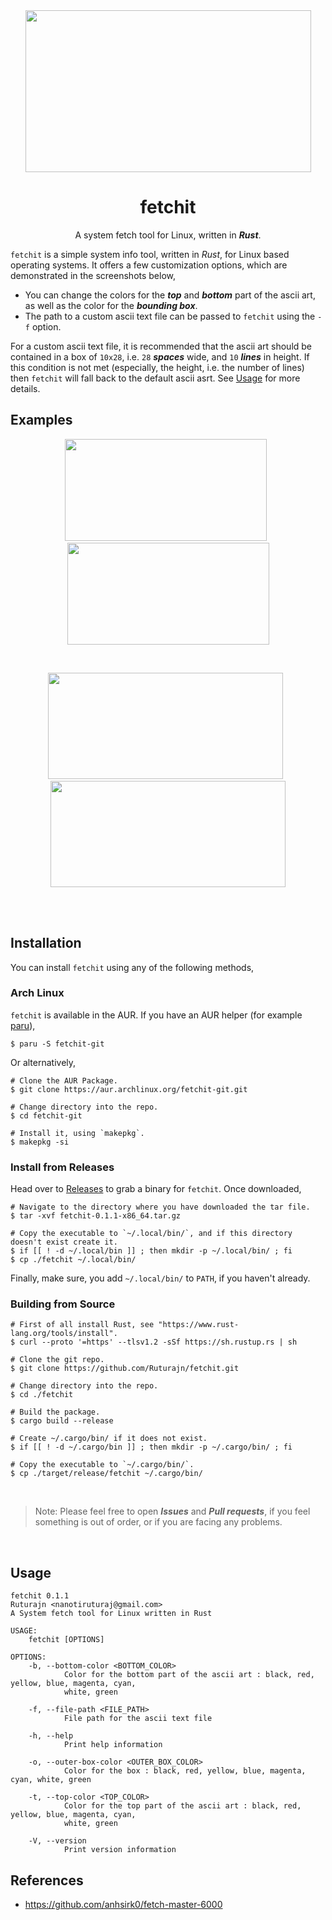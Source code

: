 <div align="center">

<img src="https://user-images.githubusercontent.com/56625259/186507604-2d4a4fd9-6471-4469-a3f4-ce4bf5aebc4a.png" width="457" height="259">

# fetchit

A system fetch tool for Linux, written in ***Rust***.

</div>

`fetchit` is a simple system info tool, written in *Rust*, for Linux based operating systems. It offers a few customization options, which are demonstrated in the
screenshots below,
- You can change the colors for the ***top*** and ***bottom*** part of the ascii art, as well as the color for the ***bounding box***.
- The path to a custom ascii text file can be passed to `fetchit` using the `-f` option.

For a custom ascii text file, it is recommended that the ascii art should be contained in a box of `10x28`, i.e. `28` ***spaces*** wide, and `10` ***lines***
in height. If this condition is not met (especially, the height, i.e. the number of lines) then `fetchit` will fall back to the default ascii asrt. See [Usage](https://github.com/Ruturajn/fetchit#usage) for more details.

## Examples

<div align="center">

<img src="https://user-images.githubusercontent.com/56625259/186508160-746a2cc7-af3f-4d91-84d3-de3262480198.png" width="323" height="163"> &nbsp; <img src="https://user-images.githubusercontent.com/56625259/186508179-18fb1940-27ad-42d2-9d4c-0a72d887f2ef.png" width="323" height="163">

<br>

<img src="https://user-images.githubusercontent.com/56625259/186509037-3fc1f415-cf1f-4563-97c0-2c05443ecd79.png" width="376" height="170"> &nbsp; <img src="https://user-images.githubusercontent.com/56625259/186509080-72c261b8-3f17-4825-b547-16af09fe6602.png" width="376" height="170">

<br>

</div>

<br>

## Installation

You can install `fetchit` using any of the following methods,

### Arch Linux
`fetchit` is available in the AUR. If you have an AUR helper (for example [paru](https://github.com/Morganamilo/paru)),

```
$ paru -S fetchit-git
```

Or alternatively,
```
# Clone the AUR Package.
$ git clone https://aur.archlinux.org/fetchit-git.git

# Change directory into the repo.
$ cd fetchit-git

# Install it, using `makepkg`.
$ makepkg -si
```

### Install from Releases

Head over to [Releases](https://github.com/Ruturajn/fetchit/releases) to grab a binary for `fetchit`. Once downloaded,
```
# Navigate to the directory where you have downloaded the tar file.
$ tar -xvf fetchit-0.1.1-x86_64.tar.gz

# Copy the executable to `~/.local/bin/`, and if this directory doesn't exist create it.
$ if [[ ! -d ~/.local/bin ]] ; then mkdir -p ~/.local/bin/ ; fi
$ cp ./fetchit ~/.local/bin/
```
Finally, make sure, you add `~/.local/bin/` to `PATH`, if you haven't already.

### Building from Source
```
# First of all install Rust, see "https://www.rust-lang.org/tools/install".
$ curl --proto '=https' --tlsv1.2 -sSf https://sh.rustup.rs | sh

# Clone the git repo.
$ git clone https://github.com/Ruturajn/fetchit.git

# Change directory into the repo.
$ cd ./fetchit

# Build the package.
$ cargo build --release

# Create ~/.cargo/bin/ if it does not exist.
$ if [[ ! -d ~/.cargo/bin ]] ; then mkdir -p ~/.cargo/bin/ ; fi

# Copy the executable to `~/.cargo/bin/`.
$ cp ./target/release/fetchit ~/.cargo/bin/
```

<br>

> Note: Please feel free to open ***Issues*** and ***Pull requests***, if you feel something is out of order, or if you are facing any problems.

<br>

## Usage
```
fetchit 0.1.1
Ruturajn <nanotiruturaj@gmail.com>
A System fetch tool for Linux written in Rust

USAGE:
    fetchit [OPTIONS]

OPTIONS:
    -b, --bottom-color <BOTTOM_COLOR>
            Color for the bottom part of the ascii art : black, red, yellow, blue, magenta, cyan,
            white, green

    -f, --file-path <FILE_PATH>
            File path for the ascii text file

    -h, --help
            Print help information

    -o, --outer-box-color <OUTER_BOX_COLOR>
            Color for the box : black, red, yellow, blue, magenta, cyan, white, green

    -t, --top-color <TOP_COLOR>
            Color for the top part of the ascii art : black, red, yellow, blue, magenta, cyan,
            white, green

    -V, --version
            Print version information
```

## References
- https://github.com/anhsirk0/fetch-master-6000
